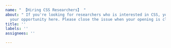 ```yaml
---
name: " 【Hiring CSS Researchers】 "
about: " If you're looking for researchers who is interested in CSS, you can promote
  your opportunity here. Please close the issue when your opening is closed"
title: ''
labels: ''
assignees: ''

---
```



